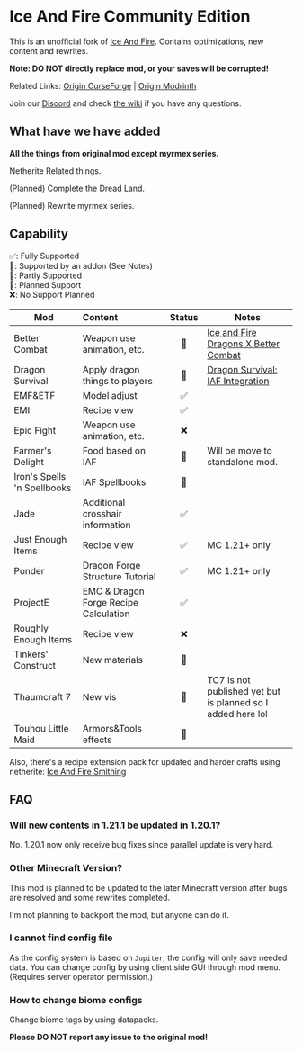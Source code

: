 # Ice And Fire Community Edition

This is an unofficial fork of [Ice And Fire](https://github.com/AlexModGuy/Ice_And_Fire). Contains optimizations, new
content and rewrites.

**Note: DO NOT directly replace mod, or your saves will be corrupted!**

Related Links:
[Origin CurseForge](https://www.curseforge.com/minecraft/mc-mods/ice-and-fire-dragons) | [Origin Modrinth](https://modrinth.com/mod/ice-and-fire-dragons)

Join our [Discord](https://discord.gg/NDzz2upqAk) and check
[the wiki](https://docs.iafenvoy.com/docs/mod/ice-and-fire-ce/) if you have any questions.

## What have we have added

**All the things from original mod except myrmex series.**

Netherite Related things.

(Planned) Complete the Dread Land.

(Planned) Rewrite myrmex series.

## Capability

✅: Fully Supported<br>
🔗: Supported by an addon (See Notes)<br>
🚧: Partly Supported<br>
🔲: Planned Support<br>
❌: No Support Planned<br>

| Mod                         | Content                               | Status | Notes                                                                                                                     |
|-----------------------------|:--------------------------------------|:------:|---------------------------------------------------------------------------------------------------------------------------|
| Better Combat               | Weapon use animation, etc.            |   🔗   | [Ice and Fire Dragons X Better Combat](https://www.curseforge.com/minecraft/mc-mods/ice-and-fire-dragons-x-better-combat) |
| Dragon Survival             | Apply dragon things to players        |   🔗   | [Dragon Survival: IAF Integration](https://www.curseforge.com/minecraft/mc-mods/dragon-survival-iaf-integration)          |
| EMF&ETF                     | Model adjust                          |   ✅    |                                                                                                                           |
| EMI                         | Recipe view                           |   ✅    |                                                                                                                           |
| Epic Fight                  | Weapon use animation, etc.            |   ❌    |                                                                                                                           |
| Farmer's Delight            | Food based on IAF                     |   🚧   | Will be move to standalone mod.                                                                                           |
| Iron's Spells 'n Spellbooks | IAF Spellbooks                        |   🔲   |                                                                                                                           |
| Jade                        | Additional crosshair information      |   ✅    |                                                                                                                           |
| Just Enough Items           | Recipe view                           |   ✅    | MC 1.21+ only                                                                                                             |
| Ponder                      | Dragon Forge Structure Tutorial       |   ✅    | MC 1.21+ only                                                                                                             |
| ProjectE                    | EMC & Dragon Forge Recipe Calculation |   ✅    |                                                                                                                           |
| Roughly Enough Items        | Recipe view                           |   ❌    |                                                                                                                           |
| Tinkers' Construct          | New materials                         |   🔲   |                                                                                                                           |
| Thaumcraft 7                | New vis                               |   🔲   | TC7 is not published yet but is planned so I added here lol                                                               |
| Touhou Little Maid          | Armors&Tools effects                  |   🚧   |                                                                                                                           |

Also, there's a recipe extension pack for updated and harder crafts using netherite:
[Ice And Fire Smithing](https://modrinth.com/datapack/iceandfire_smithing)

## FAQ

### Will new contents in 1.21.1 be updated in 1.20.1?

No. 1.20.1 now only receive bug fixes since parallel update is very hard.

### Other Minecraft Version?

This mod is planned to be updated to the later Minecraft version after bugs are resolved and some rewrites completed.

I'm not planning to backport the mod, but anyone can do it.

### I cannot find config file

As the config system is based on `Jupiter`, the config will only save needed data. You can change config by using client
side GUI through mod menu. (Requires server operator permission.)

### How to change biome configs

Change biome tags by using datapacks.

**Please DO NOT report any issue to the original mod!**
